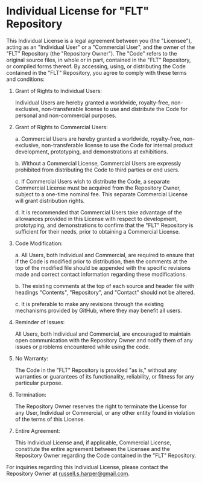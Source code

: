 # Individual License for "FLT" Repository

This Individual License is a legal agreement between you (the "Licensee"), acting as an "Individual User" or a "Commercial User", and the owner of the "FLT" Repository (the "Repository Owner"). The "Code" refers to the original source files, in whole or in part, contained in the "FLT" Repository, or compiled forms thereof. By accessing, using, or distributing the Code contained in the "FLT" Repository, you agree to comply with these terms and conditions:

1. Grant of Rights to Individual Users:

    Individual Users are hereby granted a worldwide, royalty-free, non-exclusive, non-transferable license to use and distribute the Code for personal and non-commercial purposes.

2. Grant of Rights to Commercial Users:

    a. Commercial Users are hereby granted a worldwide, royalty-free, non-exclusive, non-transferable license to use the Code for internal product development, prototyping, and demonstrations at exhibitions.

    b. Without a Commercial License, Commercial Users are expressly prohibited from distributing the Code to third parties or end users.

    c. If Commercial Users wish to distribute the Code, a separate Commercial License must be acquired from the Repository Owner, subject to a one-time nominal fee. This separate Commercial License will grant distribution rights.

    d. It is recommended that Commercial Users take advantage of the allowances provided in this License with respect to development, prototyping, and demonstrations to confirm that the "FLT" Repository is sufficient for their needs, prior to obtaining a Commercial License.

3. Code Modification:

    a. All Users, both Individual and Commercial, are required to ensure that if the Code is modified prior to distribution, then the comments at the top of the modified file should be appended with the specific revisions made and correct contact information regarding these modifications.

    b. The existing comments at the top of each source and header file with headings "Contents", "Repository", and "Contact" should not be altered.

    c. It is preferable to make any revisions through the existing mechanisms provided by GitHub, where they may benefit all users.

4. Reminder of Issues:

    All Users, both Individual and Commercial, are encouraged to maintain open communication with the Repository Owner and notify them of any issues or problems encountered while using the code.

5. No Warranty:

    The Code in the "FLT" Repository is provided "as is," without any warranties or guarantees of its functionality, reliability, or fitness for any particular purpose.

6. Termination:

    The Repository Owner reserves the right to terminate the License for any User, Individual or Commercial, or any other entity found in violation of the terms of this License.

7. Entire Agreement:

    This Individual License and, if applicable, Commercial License, constitute the entire agreement between the Licensee and the Repository Owner regarding the Code contained in the "FLT" Repository.

For inquiries regarding this Individual License, please contact the Repository Owner at russell.s.harper@gmail.com.
